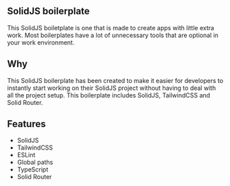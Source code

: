 ## SolidJS boilerplate

This SolidJS boiletplate is one that is made to create apps with little extra work. Most boilerplates have a lot of unnecessary tools that are optional in your work environment.

## Why

This SolidJS boilerplate has been created to make it easier for developers to instantly start working on their SolidJS project without having to deal with all the project setup. This boilerplate includes SolidJS, TailwindCSS and Solid Router.

## Features

- SolidJS
- TailwindCSS
- ESLint
- Global paths
- TypeScript
- Solid Router

